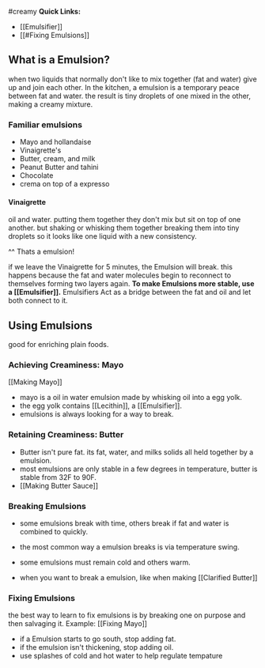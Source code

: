 #creamy
**Quick Links:**
- [[Emulsifier]]
- [[#Fixing Emulsions]]
## What is a Emulsion?

when two liquids that normally don't like to mix together (fat and water) give up and join each other. 
In the kitchen, a emulsion is a temporary peace between fat and water. the result is tiny droplets of one mixed in the other, making a creamy mixture. 

### Familiar emulsions
- Mayo and hollandaise
- Vinaigrette's
- Butter, cream, and milk
- Peanut Butter and tahini
- Chocolate
- crema on top of a expresso

#### Vinaigrette 
oil and water. putting them together they don't mix but sit on top of one another. but shaking or whisking them together breaking them into tiny droplets so it looks like one liquid with a new consistency. 

^^ Thats a emulsion! 

if we leave the Vinaigrette for 5 minutes, the Emulsion will break. this happens because the fat and water molecules begin to reconnect to themselves forming two layers again. **To make Emulsions more stable, use a [[Emulsifier]].** Emulsifiers Act as a bridge between the fat and oil and let both connect to it. 

## Using Emulsions

good for enriching plain foods. 

### Achieving Creaminess: Mayo

[[Making Mayo]]
- mayo is a oil in water emulsion made by whisking oil into a egg yolk. 
- the egg yolk contains [[Lecithin]], a [[Emulsifier]].
- emulsions is always looking for a way to break. 

### Retaining Creaminess: Butter

- Butter isn't pure fat. its fat, water, and milks solids all held together by a emulsion.
- most emulsions are only stable in a few degrees in temperature, butter is stable from 32F to 90F.
- [[Making Butter Sauce]]

### Breaking Emulsions

- some emulsions break with time, others break if fat and water is combined to quickly. 
- the most common way a emulsion breaks is via temperature swing. 
- some emulsions must remain cold and others warm. 

- when you want to break a emulsion, like when making [[Clarified Butter]]
### Fixing Emulsions

the best way to learn to fix emulsions is by breaking one on purpose and then salvaging it. 
Example: [[Fixing Mayo]]

- if a Emulsion starts to go south, stop adding fat.
- if the emulsion isn't thickening, stop adding oil. 
- use splashes of cold and hot water to help regulate tempature